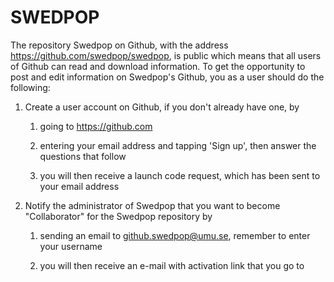 # SWEDPOP

The repository Swedpop on Github, with the address https://github.com/swedpop/swedpop, is public which means that all users of Github can read and download information. To get the opportunity to post and edit information on Swedpop's Github, you as a user should do the following:

1. Create a user account on Github, if you don't already have one, by
 
   1. going to https://github.com

   2. entering your email address and tapping 'Sign up', then answer the questions that follow

   3. you will then receive a launch code request, which has been sent to your email address

2. Notify the administrator of Swedpop that you want to become "Collaborator" for the Swedpop repository by 

   1. sending an email to github.swedpop@umu.se, remember to enter your username

   2. you will then receive an e-mail with activation link that you go to
